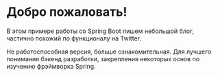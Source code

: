 # Добро пожаловать!

В этом примере работы со Spring Boot пишем небольшой блог, частично похожий
по функционалу на Twitter. 

Не работоспособная версия, больше ознакомительная. Для лучшего понимания бэкенд
разработки, закрепления некоторых основ по изучению фрэймворка Spring.